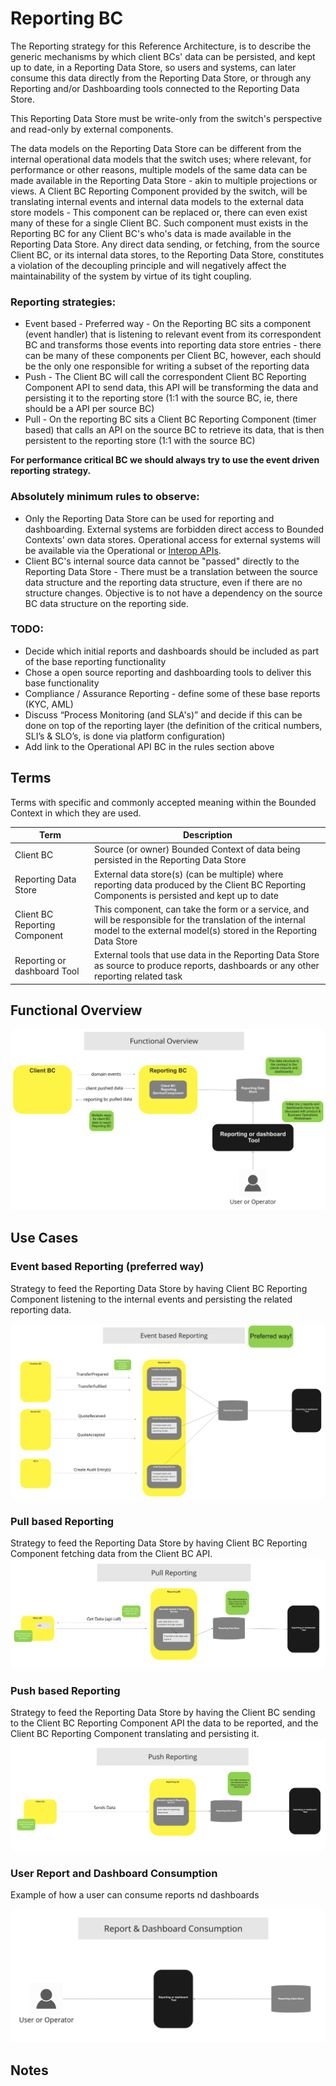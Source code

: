 # Reporting BC

The Reporting strategy for this Reference Architecture, is to describe the generic mechanisms by which client BCs' data can be persisted, and kept up to date, in a Reporting Data Store, so users and systems, can later consume this data directly from the Reporting Data Store, or through any Reporting and/or Dashboarding tools connected to the Reporting Data Store.  

This Reporting Data Store must be write-only from the switch's perspective and read-only by external components.

The data models on the Reporting Data Store can be different from the internal operational data models that the switch uses; where relevant, for performance or other reasons, multiple models of the same data can be made available in the Reporting Data Store - akin to multiple projections or views.
A Client BC Reporting Component provided by the switch, will be translating internal events and internal data models to the external data store models - This component can be replaced or, there can even exist many of these for a single Client BC.
Such component must exists in the Reporting BC for any Client BC's who's data is made available in the Reporting Data Store. 
Any direct data sending, or fetching, from the source Client BC, or its internal data stores, to the Reporting Data Store, constitutes a violation of the decoupling principle and will negatively affect the maintainability of the system by virtue of its tight coupling.

### Reporting strategies:
- Event based - Preferred way - On the Reporting BC sits a component (event handler) that is listening to relevant event from its correspondent BC and transforms those events into reporting data store entries - there can be many of these components per Client BC, however, each should be the only one responsible for writing a subset of the reporting data
- Push - The Client BC will call the correspondent Client BC Reporting Component API to send data, this API will be transforming the data and persisting it to the reporting store (1:1 with the source BC, ie, there should be a API per source BC)
- Pull - On the reporting BC sits a Client BC Reporting Component (timer based) that calls an API on the source BC to retrieve its data, that is then persistent to the reporting store (1:1 with the source BC)

**For performance critical BC we should always try to use the event driven reporting strategy.**

### Absolutely minimum rules to observe:
- Only the Reporting Data Store can be used for reporting and dashboarding. External systems are forbidden direct access to Bounded Contexts' own data stores. Operational access for external systems will be available via the Operational or [Interop APIs](/refarch/boundedContexts/fspInteropApi/). 
- Client BC's internal source data cannot be "passed" directly to the Reporting Data Store - There must be a translation between the source data structure and the reporting data structure, even if there are no structure changes. Objective is to not have a dependency on the source BC data structure on the reporting side.

### TODO:
- Decide which initial reports and dashboards should be included as part of the base reporting functionality
- Chose a open source reporting and dashboarding tools to deliver this base functionality
- Compliance / Assurance Reporting - define some of these base reports (KYC, AML)
- Discuss “Process Monitoring (and SLA's)” and decide if this can be done on top of the reporting layer (the definition of the critical numbers, SLI’s & SLO’s, is done via platform configuration)
- Add link to the Operational API BC in the rules section above

## Terms

Terms with specific and commonly accepted meaning within the Bounded Context in which they are used.

| Term | Description |
|---|---|
| Client BC | Source (or owner) Bounded Context of data being persisted in the Reporting Data Store|
| Reporting Data Store | External data store(s) (can be multiple) where reporting data produced by the Client BC Reporting Components is persisted and kept up to date|
| Client BC Reporting Component | This component, can take the form or a service, and will be responsible for the translation of the internal model to the external model(s) stored in the Reporting Data Store |
| Reporting or dashboard Tool  | External tools that use data in the Reporting Data Store as source to produce reports, dashboards or any other reporting related task |

## Functional Overview
![Reporting Functional Overview diagram](./assets/reporting_functional_overview_24Sep2021.png)


## Use Cases

### Event based Reporting (preferred way)
Strategy to feed the Reporting Data Store by having Client BC Reporting Component listening to the internal events and persisting the related reporting data.

![Event Based Reporting use case diagram](./assets/event_based_reporting_24Sep2021.png)

### Pull based Reporting
Strategy to feed the Reporting Data Store by having Client BC Reporting Component fetching data from the Client BC API.
![Pull Based Reporting use case diagram](./assets/pull_based_reporting_24Sep2021.png)

### Push based Reporting
Strategy to feed the Reporting Data Store by having the Client BC sending to the Client BC Reporting Component API the data to be reported, and the Client BC Reporting Component translating and persisting it.
![Push Based Reporting use case diagram](./assets/push_based_reporting_24Sep2021.png)

### User Report and Dashboard Consumption
Example of how a user can consume reports nd dashboards

![User Report and Dashboard Consumption diagram](./assets/user_reporting_consumption_24Sep2021.png)

<!-- Footnotes themselves at the bottom. -->
## Notes

[^1]: Common Interfaces: [Mojaloop Common Interface List](../../commonInterfaces.md)
